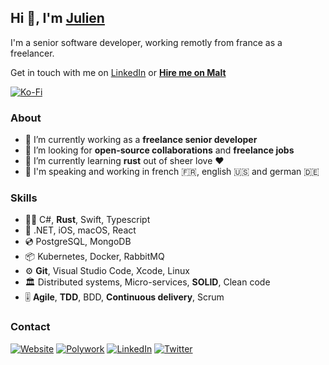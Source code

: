 ## Hi 👋, I'm [Julien][website-url]

I'm a senior software developer, working remotly from france as a freelancer.

Get in touch with me on [LinkedIn][linkedin-url] or **[Hire me on Malt][malt-url]**

[![Ko-Fi](https://img.shields.io/badge/ko--fi-Buy%20me%20a%20coffee-FF5E5B?style=for-the-badge&logo=ko-fi)][kofi-url]

### About

- 🔭 I’m currently working as a **freelance senior developer**
- 👯 I’m looking for **open-source collaborations** and **freelance jobs**
- 🌱 I’m currently learning **rust** out of sheer love ❤️
- 💬 I'm speaking and working in french 🇫🇷, english 🇺🇸 and german 🇩🇪

### Skills

- 🧑‍💻 C#, **Rust**, Swift, Typescript
- 🧰 .NET, iOS, macOS, React
- 💿 PostgreSQL, MongoDB
- 📦 Kubernetes, Docker, RabbitMQ
- ⚙️ **Git**, Visual Studio Code, Xcode, Linux
- 🏛 Distributed systems, Micro-services, **SOLID**, Clean code
- 🎚 **Agile**, **TDD**, BDD, **Continuous delivery**, Scrum

### Contact

[![Website](https://img.shields.io/badge/website-CC0000?style=for-the-badge&logo=jekyll)][website-url]
[![Polywork](https://img.shields.io/badge/polywork-543DE0?style=for-the-badge&logo=polywork)][polywork-url]
[![LinkedIn](https://img.shields.io/badge/linkedin-0A66C2?style=for-the-badge&logo=linkedin)][linkedin-url]
[![Twitter](https://img.shields.io/badge/twitter-1DA1F2?style=for-the-badge&logo=twitter&logoColor=white)][twitter-url]

[website-url]: <https://julienmontagut.com>
[kofi-url]: <https://ko-fi.com/julienmontagut>
[linkedin-url]: <https://www.linkedin.com/in/julienmontagut>
[malt-url]: <https://www.malt.fr/profile/julienmontagut>
[polywork-url]: <https://polywork.com/julienmontagut>
[twitter-url]: <https://twitter.com/julienmontagut>
